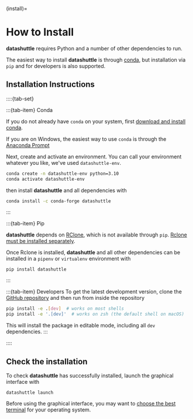 (install)=
# How to Install

**datashuttle** requires Python and a number of other dependencies to run.

The easiest way to install **datashuttle** is through [conda](https://docs.conda.io/en/latest/),
but installation via `pip` and for developers is also supported.

## Installation Instructions

::::{tab-set}

:::{tab-item} Conda

If you do not already have `conda` on your system, first
[download and install conda](https://docs.anaconda.com/free/miniconda/miniconda-install/).

If you are on Windows, the easiest way to use `conda` is through the [Anaconda Prompt](https://docs.anaconda.com/free/anaconda/getting-started/index.html)

Next, create and activate an environment.  You can call your environment whatever you like,
we've used `datashuttle-env`.

```sh
conda create -n datashuttle-env python=3.10
conda activate datashuttle-env
```

then install **datashuttle** and all dependencies with

```sh
conda install -c conda-forge datashuttle
```

:::

:::{tab-item} Pip

**datashuttle** depends on [RClone](https://rclone.org/), which is not available through `pip`.
[Rclone must be installed separately](https://rclone.org/downloads/).

Once Rclone is installed, **datashuttle** and all other dependencies can be
installed in a `pipenv` or `virtualenv` environment with

```shell
pip install datashuttle
```

:::

:::{tab-item} Developers
To get the latest development version, clone the
[GitHub repository](https://github.com/neuroinformatics-unit/datashuttle/)
and then run from inside the repository

```sh
pip install -e .[dev]  # works on most shells
pip install -e '.[dev]'  # works on zsh (the default shell on macOS)
```

This will install the package in editable mode, including all `dev` dependencies.
:::

::::

## Check the installation

To check **datashuttle** has successfully installed, launch the
graphical interface with

```shell
datashuttle launch
```

Before using the graphical interface, you may want to
[choose the best terminal](choose-a-terminal)
for your operating system.
